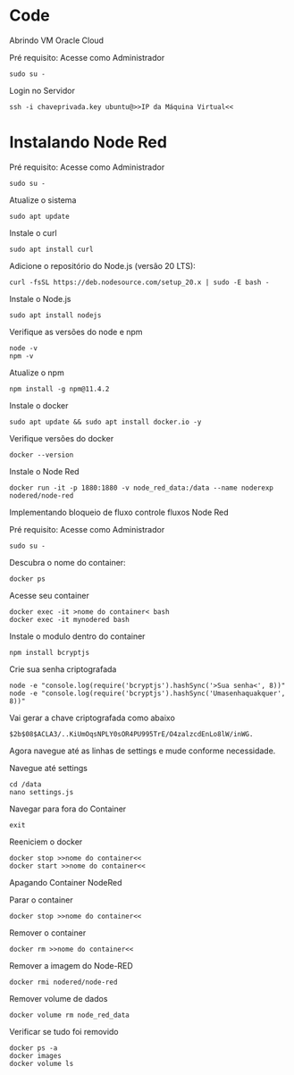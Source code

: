 # Code

Abrindo VM Oracle Cloud

Pré requisito: Acesse como Administrador

    sudo su -

Login no Servidor

    ssh -i chaveprivada.key ubuntu@>>IP da Máquina Virtual<<
    
# Instalando Node Red

Pré requisito: Acesse como Administrador

    sudo su -

Atualize o sistema

    sudo apt update

Instale o curl

    sudo apt install curl

Adicione o repositório do Node.js (versão 20 LTS):

    curl -fsSL https://deb.nodesource.com/setup_20.x | sudo -E bash -

Instale o Node.js

    sudo apt install nodejs

Verifique as versões do node e npm

    node -v
    npm -v

Atualize o npm

    npm install -g npm@11.4.2

Instale o docker

    sudo apt update && sudo apt install docker.io -y

Verifique versões do docker

    docker --version

Instale o Node Red

    docker run -it -p 1880:1880 -v node_red_data:/data --name noderexp nodered/node-red

Implementando bloqueio de fluxo controle fluxos Node Red

Pré requisito: Acesse como Administrador

    sudo su -

Descubra o nome do container:

    docker ps

Acesse seu container

    docker exec -it >nome do container< bash
    docker exec -it mynodered bash

Instale o modulo dentro do container

    npm install bcryptjs

Crie sua senha criptografada

    node -e "console.log(require('bcryptjs').hashSync('>Sua senha<', 8))"
    node -e "console.log(require('bcryptjs').hashSync('Umasenhaquakquer', 8))"

Vai gerar a chave criptografada como abaixo

    $2b$08$ACLA3/..KiUmOqsNPLY0sOR4PU995TrE/O4zalzcdEnLo8lW/inWG.

Agora navegue até as linhas de settings e mude conforme necessidade.


Navegue até settings

    cd /data
    nano settings.js

Navegar para fora do Container

    exit

Reeniciem o docker

    docker stop >>nome do container<<
    docker start >>nome do container<<

Apagando Container NodeRed

Parar o container

    docker stop >>nome do container<<

Remover o container

    docker rm >>nome do container<<

Remover a imagem do Node-RED

    docker rmi nodered/node-red

Remover volume de dados

    docker volume rm node_red_data

Verificar se tudo foi removido

    docker ps -a
    docker images
    docker volume ls
